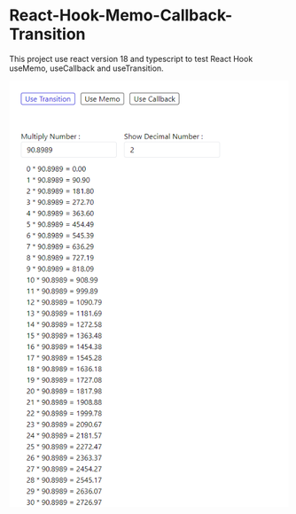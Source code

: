 # React-Hook-Memo-Callback-Transition

This project use react version 18 and typescript to test React Hook useMemo, useCallback and useTransition.

<img src="https://github.com/hninthuzar/React-Hook-Memo-Callback-Transition/blob/main/src/assets/ui.png" alt="ui image"/>
